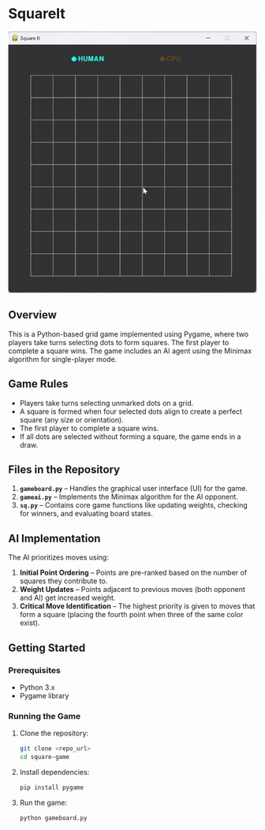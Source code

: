 # SquareIt
<p align="center">
  <img src="demo.gif" alt="Alt Text">
</p>

## Overview
This is a Python-based grid game implemented using Pygame, where two players take turns selecting dots to form squares. The first player to complete a square wins. The game includes an AI agent using the Minimax algorithm for single-player mode.

## Game Rules
- Players take turns selecting unmarked dots on a grid.
- A square is formed when four selected dots align to create a perfect square (any size or orientation).
- The first player to complete a square wins.
- If all dots are selected without forming a square, the game ends in a draw.

## Files in the Repository
1. **`gameboard.py`** – Handles the graphical user interface (UI) for the game.
2. **`gameai.py`** – Implements the Minimax algorithm for the AI opponent.
3. **`sq.py`** – Contains core game functions like updating weights, checking for winners, and evaluating board states.

## AI Implementation
The AI prioritizes moves using:
1. **Initial Point Ordering** – Points are pre-ranked based on the number of squares they contribute to.
2. **Weight Updates** – Points adjacent to previous moves (both opponent and AI) get increased weight.
3. **Critical Move Identification** – The highest priority is given to moves that form a square (placing the fourth point when three of the same color exist).

## Getting Started
### Prerequisites
- Python 3.x
- Pygame library

### Running the Game
1. Clone the repository:
   ```bash
   git clone <repo_url>
   cd square-game
   ```
2. Install dependencies:
   ```bash
   pip install pygame
   ```
3. Run the game:
   ```bash
   python gameboard.py
   ```
